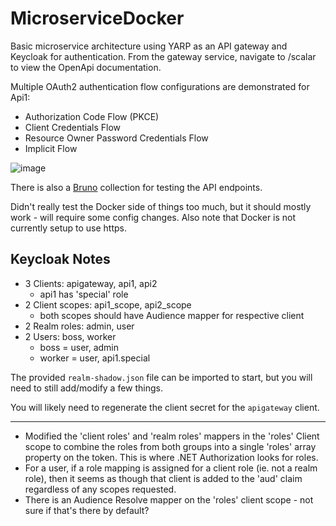 # MicroserviceDocker

Basic microservice architecture using YARP as an API gateway and Keycloak for authentication. From the gateway service, navigate to /scalar to view the OpenApi documentation.

Multiple OAuth2 authentication flow configurations are demonstrated for Api1:

- Authorization Code Flow (PKCE)
- Client Credentials Flow
- Resource Owner Password Credentials Flow
- Implicit Flow

![image](https://github.com/user-attachments/assets/f534d969-b675-45fe-ab64-efabba7d21bc)

There is also a [Bruno](https://www.usebruno.com/) collection for testing the API endpoints.

Didn't really test the Docker side of things too much, but it should mostly work - will require some config changes. Also note that Docker is not currently setup to use https.

## Keycloak Notes

* 3 Clients: apigateway, api1, api2
    - api1 has 'special' role
* 2 Client scopes: api1_scope, api2_scope
    - both scopes should have Audience mapper for respective client
* 2 Realm roles: admin, user
* 2 Users: boss, worker
    - boss = user, admin
    - worker = user, api1.special

The provided `realm-shadow.json` file can be imported to start, but you will need to still add/modify a few things.

You will likely need to regenerate the client secret for the `apigateway` client.

---

- Modified the 'client roles' and 'realm roles' mappers in the 'roles' Client scope to combine the roles from both groups into a single 'roles' array property on the token. This is where .NET Authorization looks for roles.
- For a user, if a role mapping is assigned for a client role (ie. not a realm role), then it seems as though that client is added to the 'aud' claim regardless of any scopes requested.
- There is an Audience Resolve mapper on the 'roles' client scope - not sure if that's there by default?
